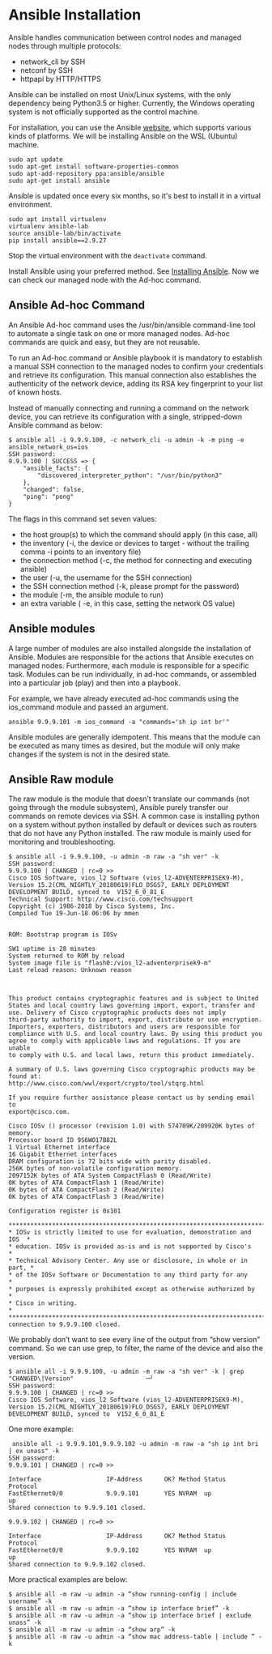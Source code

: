 # Ansible Installation

Ansible handles communication between control nodes and managed nodes through multiple protocols:

- network_cli by SSH
- netconf by SSH
- httpapi by HTTP/HTTPS

Ansible can be installed on most Unix/Linux systems, with the only dependency being Python3.5 or higher. Currently, the Windows operating system is not officially supported as the control machine.

For installation, you can use the Ansible [website](https://docs.ansible.com/ansible/2.9/installation_guide/index.html), which supports various kinds of platforms. We will be installing Ansible on the WSL (Ubuntu) machine.

```console
sudo apt update
sudo apt-get install software-properties-common
sudo apt-add-repository ppa:ansible/ansible
sudo apt-get install ansible
```

Ansible is updated once every six months, so it's best to install it in a virtual environment.

```console
sudo apt install virtualenv
virtualenv ansible-lab
source ansible-lab/bin/activate
pip install ansible==2.9.27
```

Stop the virtual environment with the `deactivate` command.

Install Ansible using your preferred method. See [Installing Ansible](https://docs.ansible.com/ansible/2.9/installation_guide/intro_installation.html#installation-guide). Now we can check our managed node with the Ad-hoc command.

## Ansible Ad-hoc Command

An Ansible Ad-hoc command uses the /usr/bin/ansible command-line tool to automate a single task on one or more managed nodes. Ad-hoc commands are quick and easy, but they are not reusable.

To run an Ad-hoc command or Ansible playbook it is mandatory to establish a manual SSH connection to the managed nodes to confirm your credentials and retrieve its configuration. This manual connection also establishes the authenticity of the network device, adding its RSA key fingerprint to your list of known hosts.

Instead of manually connecting and running a command on the network device, you can retrieve its configuration with a single, stripped-down Ansible command as below:

```console
$ ansible all -i 9.9.9.100, -c network_cli -u admin -k -m ping -e ansible_network_os=ios
SSH password:
9.9.9.100 | SUCCESS => {
    "ansible_facts": {
        "discovered_interpreter_python": "/usr/bin/python3"
    },
    "changed": false,
    "ping": "pong"
}
```

The flags in this command set seven values:

- the host group(s) to which the command should apply (in this case, all)
- the inventory (-i, the device or devices to target - without the trailing comma -i points to an inventory file)
- the connection method (-c, the method for connecting and executing ansible)
- the user (-u, the username for the SSH connection)
- the SSH connection method (-k, please prompt for the password)
- the module (-m, the ansible module to run)
- an extra variable ( -e, in this case, setting the network OS value)

## Ansible modules

A large number of modules are also installed alongside the installation of Ansible. Modules are responsible for the actions that Ansible executes on managed nodes. Furthermore, each module is responsible for a specific task. Modules can be run individually, in ad-hoc commands, or assembled into a particular job (play) and then into a playbook.

For example, we have already executed ad-hoc commands using the ios_command module and passed an argument.

`ansible 9.9.9.101 -m ios_command -a "commands='sh ip int br'"`

Ansible modules are generally idempotent. This means that the module can be executed as many times as desired, but the module will only make changes if the system is not in the desired state.

## Ansible Raw module

The raw module is the module that doesn’t translate our commands (not going through the module subsystem), Ansible purely transfer our commands on remote devices via SSH. A common case is installing python on a system without python installed by default or devices such as routers that do not have any Python installed. The raw module is mainly used for monitoring and troubleshooting.

```console
$ ansible all -i 9.9.9.100, -u admin -m raw -a "sh ver" -k
SSH password:
9.9.9.100 | CHANGED | rc=0 >>
Cisco IOS Software, vios_l2 Software (vios_l2-ADVENTERPRISEK9-M), Version 15.2(CML_NIGHTLY_20180619)FLO_DSGS7, EARLY DEPLOYMENT DEVELOPMENT BUILD, synced to  V152_6_0_81_E
Technical Support: http://www.cisco.com/techsupport
Copyright (c) 1986-2018 by Cisco Systems, Inc.
Compiled Tue 19-Jun-18 06:06 by mmen


ROM: Bootstrap program is IOSv

SW1 uptime is 28 minutes
System returned to ROM by reload
System image file is "flash0:/vios_l2-adventerprisek9-m"
Last reload reason: Unknown reason



This product contains cryptographic features and is subject to United
States and local country laws governing import, export, transfer and
use. Delivery of Cisco cryptographic products does not imply
third-party authority to import, export, distribute or use encryption.
Importers, exporters, distributors and users are responsible for
compliance with U.S. and local country laws. By using this product you
agree to comply with applicable laws and regulations. If you are unable
to comply with U.S. and local laws, return this product immediately.

A summary of U.S. laws governing Cisco cryptographic products may be found at:
http://www.cisco.com/wwl/export/crypto/tool/stqrg.html

If you require further assistance please contact us by sending email to
export@cisco.com.

Cisco IOSv () processor (revision 1.0) with 574709K/209920K bytes of memory.
Processor board ID 9S6WO17B82L
1 Virtual Ethernet interface
16 Gigabit Ethernet interfaces
DRAM configuration is 72 bits wide with parity disabled.
256K bytes of non-volatile configuration memory.
2097152K bytes of ATA System CompactFlash 0 (Read/Write)
0K bytes of ATA CompactFlash 1 (Read/Write)
0K bytes of ATA CompactFlash 2 (Read/Write)
0K bytes of ATA CompactFlash 3 (Read/Write)

Configuration register is 0x101

**************************************************************************
* IOSv is strictly limited to use for evaluation, demonstration and IOS  *
* education. IOSv is provided as-is and is not supported by Cisco's      *
* Technical Advisory Center. Any use or disclosure, in whole or in part, *
* of the IOSv Software or Documentation to any third party for any       *
* purposes is expressly prohibited except as otherwise authorized by     *
* Cisco in writing.                                                      *
**************************************************************************Shared connection to 9.9.9.100 closed.
```

We probably don’t want to see every line of the output from “show version” command. So we can use grep, to filter, the name of the device and also the version.

```console
$ ansible all -i 9.9.9.100, -u admin -m raw -a "sh ver" -k | grep "CHANGED\|Version"                    ─╯
SSH password:
9.9.9.100 | CHANGED | rc=0 >>
Cisco IOS Software, vios_l2 Software (vios_l2-ADVENTERPRISEK9-M), Version 15.2(CML_NIGHTLY_20180619)FLO_DSGS7, EARLY DEPLOYMENT DEVELOPMENT BUILD, synced to  V152_6_0_81_E
```

One more example:

```console
 ansible all -i 9.9.9.101,9.9.9.102 -u admin -m raw -a "sh ip int bri | ex unass" -k
SSH password:
9.9.9.101 | CHANGED | rc=0 >>

Interface                  IP-Address      OK? Method Status                Protocol
FastEthernet0/0            9.9.9.101       YES NVRAM  up                    up
Shared connection to 9.9.9.101 closed.

9.9.9.102 | CHANGED | rc=0 >>

Interface                  IP-Address      OK? Method Status                Protocol
FastEthernet0/0            9.9.9.102       YES NVRAM  up                    up
Shared connection to 9.9.9.102 closed.
```

More practical examples are below:

```console
$ ansible all -m raw -u admin -a “show running-config | include username” -k
$ ansible all -m raw -u admin -a “show ip interface brief” -k
$ ansible all -m raw -u admin -a “show ip interface brief | exclude unass” -k
$ ansible all -m raw -u admin -a “show arp” -k
$ ansible all -m raw -u admin -a “show mac address-table | include ” -k
```
